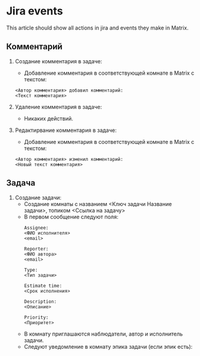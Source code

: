 # Jira events

This article should show all actions in jira and events they make in Matrix.

## Комментарий

1. Создание комментария в задаче:
    * Добавление комментария в соответствующей комнате в Matrix с текстом:
    ```
    <Автор комментария> добавил комментарий:
    <Текст комментария>
    ```

2. Удаление комментария в задаче:
    * Никаких действий.

3. Редактирвание комментария в задаче:
    * Добавление комментария в соответствующей комнате в Matrix с текстом:
    ```
    <Автор комментария> изменил комментарий:
    <Новый текст комментария>
    ```

## Задача

1. Создание задачи:
    * Создание комнаты с названием <Ключ задачи Название задачи>, топиком <Ссылка на задачу>
    * В первом сообщение следуют поля:
        ```
        Assignee:
        <ФИО исполнителя>
        <email>

        Reporter:
        <ФИО автора>
        <email>

        Type:
        <Тип задачи>

        Estimate time:
        <Срок исполнения>

        Description:
        <Описание>

        Priority:
        <Приоритет>
        ```
    * В комнату приглашаются наблюдатели, автор и исполнитель задачи.
    * Следуют уведомление в комнату эпика задачи (если эпик есть):

